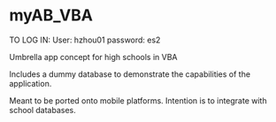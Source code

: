 myAB_VBA
========

TO LOG IN:
  User: hzhou01
  password: es2 

Umbrella app concept for high schools in VBA

Includes a dummy database to demonstrate the capabilities of the application.

Meant to be ported onto mobile platforms. Intention is to integrate with school databases. 


